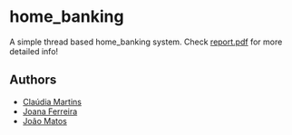 # home_banking
A simple thread based home_banking system.
Check [report.pdf](https://github.com/joanaferreira0011/home_banking/blob/master/report.pdf) for more detailed info!

## Authors

* [Claúdia Martins](https://github.com/claudiaicmartins "claudiaicmartins")
* [Joana Ferreira](https://github.com/joanaferreira0011 "joanaferreira0011")
* [João Matos](https://github.com/joaonmatos "joaonmatos")




